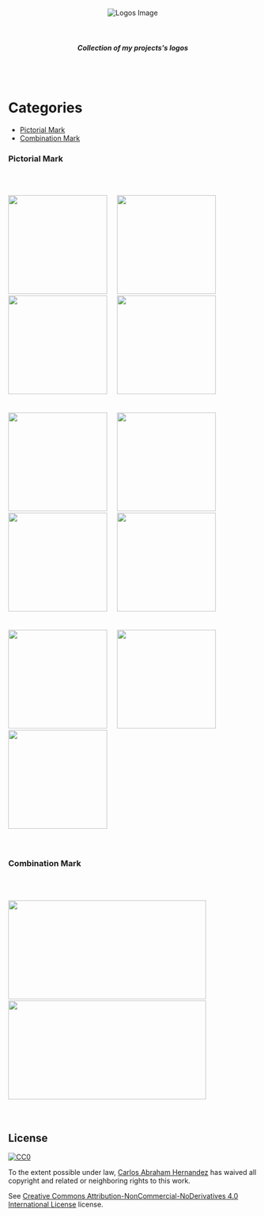 <div align="center">
  <br>
  <br>
  <br>
  <br>
  <img src="https://cdn.abranhe.com/projects/logos/logos.png" alt= "Logos Image">
  <br>
  <br>
  <br>
  <h5>Collection of my projects's logos</h5>
  <br>
  <br>
</div>
 
#  Categories 

- [Pictorial Mark](#pictorial-mark)
- [Combination Mark](#combination-mark)

### Pictorial Mark

<br>
<br>

[<img src="https://cdn.abranhe.com/projects/topdf/topdf.svg" width="200px" height="200px">][topdf]&nbsp;&nbsp;&nbsp;&nbsp;
[<img src="https://cdn.abranhe.com/projects/lupe/logo.svg" width="200px" height="200px">][lupe]&nbsp;&nbsp;&nbsp;&nbsp;
[<img src="https://cdn.abranhe.com/projects/s-to-o/logo.svg" width="200px" height="200px">][s-to-o]&nbsp;&nbsp;&nbsp;&nbsp;
[<img src="https://cdn.abranhe.com/projects/init-editorconfig/logo.png" width="200px" height="200px">][init-editorconfig]&nbsp;&nbsp;&nbsp;&nbsp;
<br><br><br>
[<img src="https://cdn.abranhe.com/projects/consecutively-unique/logo.svg" width="200px" height="200px">][consecutively-unique]&nbsp;&nbsp;&nbsp;&nbsp;
[<img src="https://cdn.abranhe.com/projects/arg/logo.svg" width="200px" height="200px">][arg]&nbsp;&nbsp;&nbsp;&nbsp;
[<img src="https://cdn.abranhe.com/projects/gong/gong.svg" width="200px" height="200px">][gong]&nbsp;&nbsp;&nbsp;&nbsp;
[<img src="https://cdn.abranhe.com/projects/github-npm/logo.svg" width="200px" height="200px">][github-npm]&nbsp;&nbsp;&nbsp;&nbsp;
<br><br><br>
[<img src="https://cdn.abranhe.com/projects/bigdecimal/logo.svg" width="200px" height="200px">][bigdecimal]&nbsp;&nbsp;&nbsp;&nbsp;
[<img src="https://cdn.abranhe.com/projects/algorithms/logo.svg" width="200px" height="200px">][algorithms]&nbsp;&nbsp;&nbsp;&nbsp;
[<img src="https://cdn.abranhe.com/projects/tryhtml/tryhtml.svg" width="200px" height="200px">][tryhtml]&nbsp;&nbsp;&nbsp;&nbsp;
<br><br><br>


### Combination Mark

<br>
<br>

[<img src="https://cdn.abranhe.com/projects/openup/logo.png" width="400px" height="200px">][openup]&nbsp;&nbsp;&nbsp;&nbsp;
[<img src="https://cdn.abranhe.com/projects/username/logo.svg" width="400px" height="200px">][username]&nbsp;&nbsp;&nbsp;&nbsp;
<br><br><br>

<!-- Apps links -->
[topdf]: https://github.com/abranhe/topdf
[username]: https://github.com/abranhe/username
[gong]: https://github.com/abranhe/gong
[openup]: https://github.com/abranhe/openup
[lupe]: https://github.com/abranhe/lupe
[init-editorconfig]: https://github.com/abranhe/init-editorconfig
[consecutively-unique]: https://github.com/abranhe/consecutively-unique
[arg]: https://github.com/abranhe/arg
[bigdecimal]: https://github.com/abranhe/bigdecimal
[s-to-o]: https://github.com/abranhe/s-to-o
[github-npm]: https://github.com/abranhe/github-npm
[algorithms]: https://github.com/abranhe/algorithms
[tryhtml]: https://tryht.ml/instagram

## License

[![CC0](https://i.creativecommons.org/l/by-nc-nd/4.0/88x31.png)](http://creativecommons.org/licenses/by-nc-nd/4.0/)

To the extent possible under law, [Carlos Abraham Hernandez](https://abranhe.com) has waived all copyright and related or neighboring rights to this work.

See [Creative Commons Attribution-NonCommercial-NoDerivatives 4.0 International License](https://github.com/abranhe/logos/blob/master/license) license.
